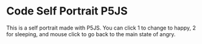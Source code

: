 <h1> Code Self Portrait P5JS </h1>
<p> This is a self portrait made with P5JS. You can click 1 to change to happy, 2 for sleeping, and mouse click to go back to the main state of angry. </p>
